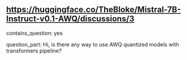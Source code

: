## https://huggingface.co/TheBloke/Mistral-7B-Instruct-v0.1-AWQ/discussions/3

contains_question: yes

question_part: Hi, is there any way to use AWQ quantized models with transformers pipeline?